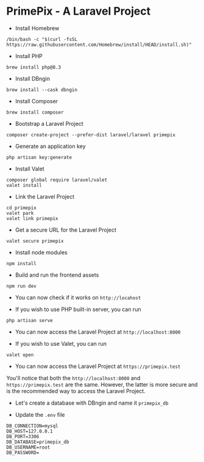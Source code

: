 # PrimePix - A Laravel Project

- Install Homebrew

```shell
/bin/bash -c "$(curl -fsSL https://raw.githubusercontent.com/Homebrew/install/HEAD/install.sh)"
```

- Install PHP

```shell
brew install php@8.3
```

- Install DBngin

```shell
brew install --cask dbngin
```

- Install Composer

```shell
brew install composer
```

- Bootstrap a Laravel Project

```shell
composer create-project --prefer-dist laravel/laravel primepix
```

- Generate an application key

```shell
php artisan key:generate
```

- Install Valet

```shell
composer global require laravel/valet
valet install
```

- Link the Laravel Project

```shell
cd primepix
valet park
valet link primepix
```

- Get a secure URL for the Laravel Project

```shell
valet secure primepix
```

- Install node modules

```shell
npm install
```

- Build and run the frontend assets

```shell
npm run dev
```

- You can now check if it works on `http://locahost`

- If you wish to use PHP built-in server, you can run

```shell
php artisan serve
```

- You can now access the Laravel Project at `http://localhost:8000`

- If you wish to use Valet, you can run

```shell
valet open
```

- You can now access the Laravel Project at `https://primepix.test`

You'll notice that both the `http://localhost:8000` and `https://primepix.test` are the same. However, the latter is more secure and is the recommended way to access the Laravel Project.

- Let's create a database with DBngin and name it `primepix_db`

- Update the `.env` file

```shell
DB_CONNECTION=mysql
DB_HOST=127.0.0.1
DB_PORT=3306
DB_DATABASE=primepix_db
DB_USERNAME=root
DB_PASSWORD=
```

